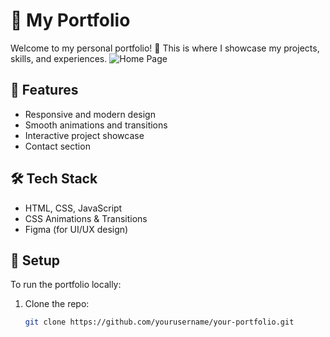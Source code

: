 # 🌟 My Portfolio

Welcome to my personal portfolio! 🚀 This is where I showcase my projects, skills, and experiences.
![Home Page]([https://raw.githubusercontent.com/yourusername/your-repo/main/homepage.jpg](https://github.com/GGupta03/Portfolio/blob/main/Home.png?raw=true))

## 📌 Features  
- Responsive and modern design  
- Smooth animations and transitions  
- Interactive project showcase  
- Contact section  

## 🛠 Tech Stack  
- HTML, CSS, JavaScript  
- CSS Animations & Transitions  
- Figma (for UI/UX design)  

## 🚀 Setup  
To run the portfolio locally:  
1. Clone the repo:  
   ```sh
   git clone https://github.com/yourusername/your-portfolio.git
